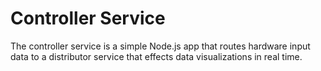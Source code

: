 # Controller Service

The controller service is a simple Node.js app that routes hardware input data to a distributor service that effects data visualizations in real time.
